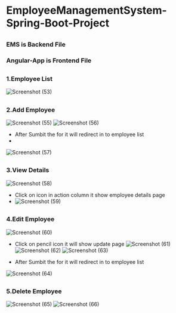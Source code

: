 # EmployeeManagementSystem-Spring-Boot-Project
##
### EMS is Backend File
### Angular-App is Frontend File
##
### 1.Employee List
![Screenshot (53)](https://user-images.githubusercontent.com/80576654/166140188-32dcffc0-5120-434a-bc4d-4dc9cde4ab1a.png)
##

### 2.Add Employee
![Screenshot (55)](https://user-images.githubusercontent.com/80576654/166140222-d9ef30c2-5c21-4ebf-bb24-b47ac186f5f5.png)
![Screenshot (56)](https://user-images.githubusercontent.com/80576654/166140245-286636e0-5664-4078-8471-70d8f82c2b87.png)

* After Sumbit the for it will redirect in to employee list
* 
![Screenshot (57)](https://user-images.githubusercontent.com/80576654/166140250-fc3a95eb-df11-4337-ba9e-00544cca7a26.png)
##

### 3.View Details
![Screenshot (58)](https://user-images.githubusercontent.com/80576654/166140261-b9170206-82fd-4848-96ac-c0104e58e712.png)
* Click on icon in action column it show employee details page
* ![Screenshot (59)](https://user-images.githubusercontent.com/80576654/166140281-c5c0a58a-2be2-4131-878e-2c4e584d8f22.png)
##

### 4.Edit Employee
![Screenshot (60)](https://user-images.githubusercontent.com/80576654/166140314-c031e5ff-3764-426b-a5e8-2898cde1e27f.png)
* Click on pencil icon it will show update page
![Screenshot (61)](https://user-images.githubusercontent.com/80576654/166140343-0e6f0443-d286-4241-9c0d-f307a1d4b3b4.png)
![Screenshot (62)](https://user-images.githubusercontent.com/80576654/166140354-232e3eb5-da78-44bc-87c7-3e4f02058488.png)
![Screenshot (63)](https://user-images.githubusercontent.com/80576654/166140364-9f3e1526-31ae-43f4-987c-037d15a6a508.png)

* After Sumbit the for it will redirect in to employee list

![Screenshot (64)](https://user-images.githubusercontent.com/80576654/166140366-8ad13173-7cc1-4338-9876-74540c67c64b.png)
##

### 5.Delete Employee
![Screenshot (65)](https://user-images.githubusercontent.com/80576654/166140381-fbbd94a6-1ad9-4eae-a06f-fc3223f38dbc.png)
![Screenshot (66)](https://user-images.githubusercontent.com/80576654/166140393-8057f65f-a701-43fb-8a7c-a7e26a47c628.png)
##



